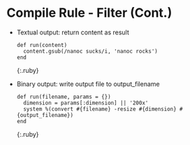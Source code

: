 Compile Rule - Filter (Cont.)
=============================

- Textual output: return content as result

  ~~~
  def run(content)
    content.gsub(/nanoc sucks/i, 'nanoc rocks')
  end
  ~~~
  {:.ruby}

- Binary output: write output file to output_filename

  ~~~
  def run(filename, params = {})
    dimension = params[:dimension] || '200x'
    system %(convert #{filename} -resize #{dimension} #{output_filename})
  end
  ~~~
  {:.ruby}
